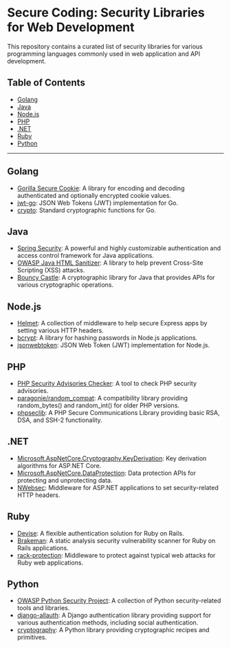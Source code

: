 # Secure Coding: Security Libraries for Web Development

This repository contains a curated list of security libraries for various programming languages commonly used in web application and API development.

## Table of Contents

- [Golang](#golang)
- [Java](#java)
- [Node.js](#nodejs)
- [PHP](#php)
- [.NET](#net)
- [Ruby](#ruby)
- [Python](#python)

---

## Golang

- [Gorilla Secure Cookie](https://github.com/gorilla/securecookie): A library for encoding and decoding authenticated and optionally encrypted cookie values.
- [jwt-go](https://github.com/dgrijalva/jwt-go): JSON Web Tokens (JWT) implementation for Go.
- [crypto](https://pkg.go.dev/crypto): Standard cryptographic functions for Go.

## Java

- [Spring Security](https://spring.io/projects/spring-security): A powerful and highly customizable authentication and access control framework for Java applications.
- [OWASP Java HTML Sanitizer](https://owasp.org/www-project-java-html-sanitizer/): A library to help prevent Cross-Site Scripting (XSS) attacks.
- [Bouncy Castle](https://www.bouncycastle.org/): A cryptographic library for Java that provides APIs for various cryptographic operations.

## Node.js

- [Helmet](https://helmetjs.github.io/): A collection of middleware to help secure Express apps by setting various HTTP headers.
- [bcrypt](https://www.npmjs.com/package/bcrypt): A library for hashing passwords in Node.js applications.
- [jsonwebtoken](https://www.npmjs.com/package/jsonwebtoken): JSON Web Token (JWT) implementation for Node.js.

## PHP

- [PHP Security Advisories Checker](https://github.com/FriendsOfPHP/security-advisories): A tool to check PHP security advisories.
- [paragonie/random_compat](https://github.com/paragonie/random_compat): A compatibility library providing random_bytes() and random_int() for older PHP versions.
- [phpseclib](https://phpseclib.com/): A PHP Secure Communications Library providing basic RSA, DSA, and SSH-2 functionality.

## .NET

- [Microsoft.AspNetCore.Cryptography.KeyDerivation](https://www.nuget.org/packages/Microsoft.AspNetCore.Cryptography.KeyDerivation/): Key derivation algorithms for ASP.NET Core.
- [Microsoft.AspNetCore.DataProtection](https://www.nuget.org/packages/Microsoft.AspNetCore.DataProtection/): Data protection APIs for protecting and unprotecting data.
- [NWebsec](https://docs.nwebsec.com/en/latest/): Middleware for ASP.NET applications to set security-related HTTP headers.

## Ruby

- [Devise](https://github.com/heartcombo/devise): A flexible authentication solution for Ruby on Rails.
- [Brakeman](https://brakemanscanner.org/): A static analysis security vulnerability scanner for Ruby on Rails applications.
- [rack-protection](https://github.com/rkh/rack-protection): Middleware to protect against typical web attacks for Ruby web applications.

## Python

- [OWASP Python Security Project](https://owasp.org/www-project-python-security/): A collection of Python security-related tools and libraries.
- [django-allauth](https://github.com/pennersr/django-allauth): A Django authentication library providing support for various authentication methods, including social authentication.
- [cryptography](https://cryptography.io/en/latest/): A Python library providing cryptographic recipes and primitives.
